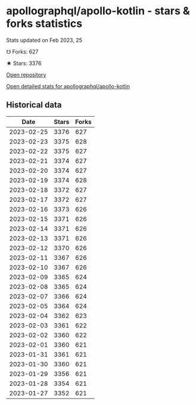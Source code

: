 # apollographql/apollo-kotlin - stars & forks statistics

Stats updated on Feb 2023, 25

☋ Forks: 627

★ Stars: 3376

[Open repository](https://github.com/apollographql/apollo-kotlin)

[Open detailed stats for apollographql/apollo-kotlin](https://reviewgithub.com/rep/apollographql/apollo-kotlin)

## Historical data
| Date | Stars | Forks |
|------|-------|-------|
| 2023-02-25 | 3376 | 627 | 
| 2023-02-23 | 3375 | 628 | 
| 2023-02-22 | 3375 | 627 | 
| 2023-02-21 | 3374 | 627 | 
| 2023-02-20 | 3374 | 627 | 
| 2023-02-19 | 3374 | 628 | 
| 2023-02-18 | 3372 | 627 | 
| 2023-02-17 | 3372 | 627 | 
| 2023-02-16 | 3373 | 626 | 
| 2023-02-15 | 3371 | 626 | 
| 2023-02-14 | 3371 | 626 | 
| 2023-02-13 | 3371 | 626 | 
| 2023-02-12 | 3370 | 626 | 
| 2023-02-11 | 3367 | 626 | 
| 2023-02-10 | 3367 | 626 | 
| 2023-02-09 | 3365 | 624 | 
| 2023-02-08 | 3365 | 624 | 
| 2023-02-07 | 3366 | 624 | 
| 2023-02-05 | 3364 | 624 | 
| 2023-02-04 | 3362 | 623 | 
| 2023-02-03 | 3361 | 622 | 
| 2023-02-02 | 3360 | 622 | 
| 2023-02-01 | 3360 | 621 | 
| 2023-01-31 | 3361 | 621 | 
| 2023-01-30 | 3360 | 621 | 
| 2023-01-29 | 3356 | 621 | 
| 2023-01-28 | 3354 | 621 | 
| 2023-01-27 | 3352 | 621 | 

